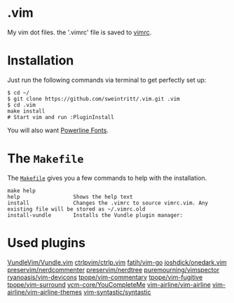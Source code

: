 .vim
=====

My vim dot files. the '.vimrc' file is saved to [vimrc](https://github.com/sweintritt/.vim/blob/master/vimrc).

# Installation

Just run the following commands via terminal to get perfectly set up:

```console
$ cd ~/
$ git clone https://github.com/sweintritt/.vim.git .vim
$ cd .vim
make install
# Start vim and run :PluginInstall
```

You will also want [Powerline Fonts](https://github.com/powerline/fonts).

# The `Makefile`

The [`Makefile`](Makefile) gives you a few commands to help with the installation.

```console
make help
help                 Shows the help text
install              Changes the .vimrc to source vimrc.vim. Any existing file will be stored as ~/.vimrc.old
install-vundle       Installs the Vundle plugin manager:
```

# Used plugins

[VundleVim/Vundle.vim](https://github.com/VundleVim/Vundle.vim)
[ctrlpvim/ctrlp.vim](https://github.com/ctrlpvim/ctrlp.vim)
[fatih/vim-go](https://github.com/fatih/vim-go)
[joshdick/onedark.vim](https://github.com/joshdick/onedark.vim)
[preservim/nerdcommenter](https://github.com/preservim/nerdcommenter)
[preservim/nerdtree](https://github.com/preservim/nerdtree)
[puremourning/vimspector](https://github.com/puremourning/vimspector)
[ryanoasis/vim-devicons](https://github.com/ryanoasis/vim-devicons)
[tpope/vim-commentary](https://github.com/tpope/vim-commentary)
[tpope/vim-fugitive](https://github.com/tpope/vim-fugitive)
[tpope/vim-surround](https://github.com/tpope/vim-surround)
[ycm-core/YouCompleteMe](https://github.com/ycm-core/YouCompleteMe)
[vim-airline/vim-airline](https://github.com/vim-airline/vim-airline)
[vim-airline/vim-airline-themes](https://github.com/vim-airline/vim-airline-themes)
[vim-syntastic/syntastic](https://github.com/vim-syntastic/syntastic)

